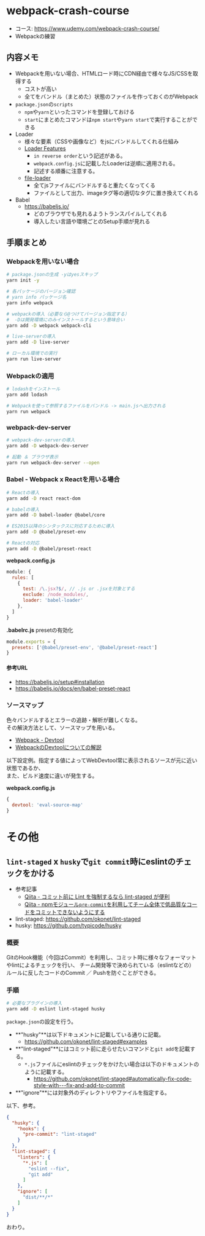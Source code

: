 # webpack-crash-course

- コース: https://www.udemy.com/webpack-crash-course/
- Webpackの練習

## 内容メモ

- Webpackを用いない場合、HTMLロード時にCDN経由で様々なJS/CSSを取得する
  - コストが高い
  - 全てをバンドル（まとめた）状態のファイルを作っておくのがWebpack
- `package.json`の`scripts`
  - `npm`や`yarn`といったコマンドを登録しておける
  - `start`にまとめたコマンドは`npm start`や`yarn start`で実行することができる
- Loader
  - 様々な要素（CSSや画像など）をjsにバンドルしてくれる仕組み
  - [Loader Features](https://webpack.js.org/concepts/loaders#loader-features)
    - `in reverse order`という記述がある。
    - `webpack.config.js`に記載したLoaderは逆順に適用される。
    - 記述する順番に注意する。
  - [file-loader](https://github.com/webpack-contrib/file-loader)
    - 全てjsファイルにバンドルすると重たくなってくる
    - ファイルとして出力、imageタグ等の適切なタグに置き換えてくれる
- Babel
  - https://babeljs.io/
    - どのブラウザでも見れるようトランスパイルしてくれる
    - 導入したい言語や環境ごとのSetup手順が見れる

## 手順まとめ

### Webpackを用いない場合

```bash
# package.jsonの生成 -yはyesスキップ
yarn init -y

# 各パッケージのバージョン確認
# yarn info パッケージ名
yarn info webpack

# webpackの導入（必要なら@つけてバージョン指定する）
#  -Dは開発環境にのみインストールするという意味合い
yarn add -D webpack webpack-cli

# live-serverの導入
yarn add -D live-server

# ローカル環境での実行
yarn run live-server
```

### Webpackの適用

```bash
# lodashをインストール
yarn add lodash

# Webpackを使って参照するファイルをバンドル -> main.jsへ出力される
yarn run webpack
```

### webpack-dev-server

```bash
# webpack-dev-serverの導入
yarn add -D webpack-dev-server

# 起動 ＆ ブラウザ表示
yarn run webpack-dev-server --open
```

### Babel - Webpack x Reactを用いる場合

```bash
# Reactの導入
yarn add -D react react-dom

# babelの導入
yarn add -D babel-loader @babel/core

# ES2015以降のシンタックスに対応するために導入
yarn add -D @babel/preset-env

# Reactの対応
yarn add -D @babel/preset-react
```

**webpack.config.js**
```js
module: {
  rules: [
    {
      test: /\.jsx?$/, // .js or .jsxを対象とする
      exclude: /node_modules/,
      loader: 'babel-loader'
    },
  ]
}
```

**.babelrc.js**
presetの有効化
```js
module.exports = {
  presets: ['@babel/preset-env', '@babel/preset-react']
}
```

#### 参考URL

- https://babeljs.io/setup#installation
- https://babeljs.io/docs/en/babel-preset-react

### ソースマップ

色々バンドルするとエラーの追跡・解析が難しくなる。  
その解決方法として、ソースマップを用いる。

- [Webpack - Devtool](https://webpack.js.org/configuration/devtool/)
- [WebpackのDevtoolについての解説](https://dackdive.hateblo.jp/entry/2016/04/13/123000#devtool)

以下設定例。指定する値によってWebDevtool常に表示されるソースが元に近い状態であるか、  
また、ビルド速度に違いが発生する。

**webpack.config.js**
```js
{
  devtool: 'eval-source-map'
}
```

# その他

## `lint-staged` x `husky`で`git commit`時にeslintのチェックをかける

- 参考記事
  - [Qiita - コミット前に Lint を強制するなら lint-staged が便利](https://qiita.com/ybiquitous/items/553479cfcb2cee124ae0)
  - [Qiita - npmモジュール`pre-commit`を利用してチーム全体で低品質なコードをコミットできないようにする](https://qiita.com/potato4d/items/5dfebb9da1c5fe400809)
- lint-staged: https://github.com/okonet/lint-staged
- husky: https://github.com/typicode/husky

### 概要

GitのHook機能（今回はCommit）を利用し、コミット時に様々なフォーマットやlintによるチェックを行い、
チーム開発等で決められている（eslintなどの）ルールに反したコードのCommit ／ Pushを防ぐことができる。

### 手順

```bash
# 必要なプラグインの導入
yarn add -D eslint lint-staged husky
```

`package.json`の設定を行う。

- **"husky"**は以下ドキュメントに記載している通りに記載。
  - https://github.com/okonet/lint-staged#examples
- **"lint-staged"**にはコミット前に走らせたいコマンドと`git add`を記載する。
  - `*.js`ファイルにeslintのチェックをかけたい場合は以下のドキュメントのように記載する。
    - https://github.com/okonet/lint-staged#automatically-fix-code-style-with---fix-and-add-to-commit
- **"ignore"**には対象外のディレクトリやファイルを指定する。

以下、参考。

```json
{
  "husky": {
    "hooks": {
      "pre-commit": "lint-staged"
    }
  },
  "lint-staged": {
    "linters": {
      "*.js": [
        "eslint --fix",
        "git add"
      ]
    },
    "ignore": [
      "dist/**/*"
    ]
  }
}
```

おわり。
